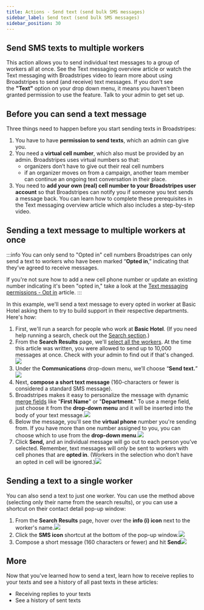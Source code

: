 ```yaml
---
title: Actions - Send text (send bulk SMS messages)
sidebar_label: Send text (send bulk SMS messages)
sidebar_position: 30
---
```


## Send SMS texts to multiple workers
This action allows you to send individual text messages to a group of workers all at once. See the Text messaging overview article or watch the Text messaging with Broadstripes video to learn more about using Broadstripes to send (and receive) text messages.
If you don't see the **"Text"** option on your drop down menu, it means you haven't been granted permission to use the feature. Talk to your admin to get set up.
## Before you can send a text message
Three things need to happen before you start sending texts in Broadstripes:
1. You have to have **permission to send texts**, which an admin can give you.
2. You need a **virtual cell number**, which also must be provided by an admin. Broadstripes uses virtual numbers so that:
    - organizers don’t have to give out their real cell numbers
    - if an organizer moves on from a campaign, another team member can continue an ongoing text conversation in their place.
3. You need to **add your own (real) cell number to your Broadstripes user account** so that Broadstripes can notify you if someone you text sends a message back.
You can learn how to complete these prerequisites in the Text messaging overview article which also includes a step-by-step video.
## Sending a text message to multiple workers at once

:::info You can only send to "Opted in" cell numbers
Broadstripes can only send a text to workers who have been marked “**Opted in**,” indicating that they’ve agreed to receive messages.

If you're not sure how to add a new cell phone number or update an existing number indicating it's been "opted in," take a look at the [Text messaging permissions - Opt in](/communications/text-messaging-opted-in-permissions/) article.
:::

In this example, we'll send a text message to every opted in worker at Basic Hotel asking them to try to build support in their respective departments. Here's how:
1. First, we'll run a search for people who work at **Basic Hotel**. (If you need help running a search, check out the [Search section](/search/).)
2. From the **Search Results** page, we'll [select all the workers](/viewing-search-results-and-edit/selecting-deselecting-contacts/). At the time this article was written, you were allowed to send up to 10,000 messages at once. Check with your admin to find out if that's changed.![](/img/viewing-search-results-and-edit/Text_Send_Select_Workers.png)
3. Under the **Communications** drop-down menu, we’ll choose “**Send text.**”![](/img/viewing-search-results-and-edit/Text_Send_Actions.png)
4. Next, **compose a short text message** (160-characters or fewer is considered a standard SMS message).
5. Broadstripes makes it easy to personalize the message with dynamic [merge fields](/communications/using-merge-fields/) like "**First Name**" or "**Department**." To use a merge field, just choose it from the **drop-down menu** and it will be inserted into the body of your text message.![](/img/viewing-search-results-and-edit/Text_Send_Dynamic_Merge.png)
6. Below the message, you'll see the **virtual phone** number you're sending from. If you have more than one number assigned to you, you can choose which to use from the **drop-down menu**.![](/img/viewing-search-results-and-edit/Text_Send_VirtPhone.png)
7. Click **Send,** and an individual message will go out to each person you’ve selected. Remember, text messages will only be sent to workers with cell phones that are **opted in**. (Workers in the selection who don’t have an opted in cell will be ignored.)![](/img/viewing-search-results-and-edit/Text_Send_Complete.png)
## Sending a text to a single worker
You can also send a text to just one worker. You can use the method above (selecting only their name from the search results), or you can use a shortcut on their contact detail pop-up window:
1. From the **Search Results** page, hover over the **info (i) icon** next to the worker's name.![](/img/viewing-search-results-and-edit/Text_Send_1Msg.png)
2. Click the **SMS icon** shortcut at the bottom of the pop-up window.![](/img/viewing-search-results-and-edit/Text_Send_1MsgIcon.png)
3. Compose a short message (160 characters or fewer) and hit **Send**![](/img/viewing-search-results-and-edit/Text_Send_1MsgComplete.png)
## More
Now that you've learned how to send a text, learn how to receive replies to your texts and see a history of all past texts in these articles:
- Receiving replies to your texts
- See a history of sent texts
